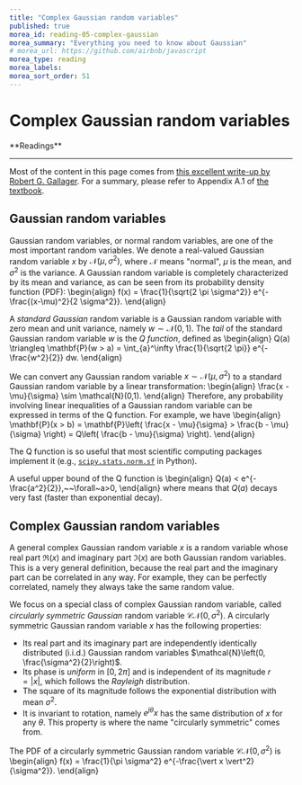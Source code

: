 ```yaml
---
title: "Complex Gaussian random variables"
published: true
morea_id: reading-05-complex-gaussian
morea_summary: "Everything you need to know about Gaussian"
# morea_url: https://github.com/airbnb/javascript
morea_type: reading
morea_labels:
morea_sort_order: 51
---
```


# Complex Gaussian random variables

<div class="alert alert-success" role="alert" markdown="1">
<i class="fa-solid fa-book fa-xl"></i> **Readings**
<hr/>

Most of the content in this page comes from [this excellent write-up by Robert G. Gallager](https://www.rle.mit.edu/rgallager/documents/CircSymGauss.pdf).
For a summary, please refer to Appendix A.1 of [the textbook](https://web.stanford.edu/~dntse/papers/book121004.pdf).
</div>

## Gaussian random variables

Gaussian random variables, or normal random variables, are one of the most important random variables.
We denote a real-valued Gaussian random variable $x$ by $\mathcal{N}(\mu, \sigma^2)$, where $\mathcal{N}$ means "normal", $\mu$ is the mean, and $\sigma^2$ is the variance. A Gaussian random variable is completely characterized by its mean and variance, as can be seen from its probability density function (PDF):
\begin{align}
  f(x) = \frac{1}{\sqrt{2 \pi \sigma^2}} e^{-\frac{(x-\mu)^2}{2 \sigma^2}}.
\end{align}

A *standard Gaussian* random variable is a Gaussian random variable with zero mean and unit variance, namely $w \sim \mathcal{N}(0,1)$. The *tail* of the standard Gaussian random variable $w$ is the *Q function*, defined as
\begin{align}
  Q(a) \triangleq \mathbf{P}(w > a) = \int_{a}^\infty \frac{1}{\sqrt{2 \pi}} e^{-\frac{w^2}{2}} dw.
\end{align}

We can convert any Gaussian random variable $x \sim \mathcal{N}(\mu, \sigma^2)$ to a standard Gaussian random variable by a linear transformation:
\begin{align}
  \frac{x - \mu}{\sigma} \sim \mathcal{N}(0,1).
\end{align}
Therefore, any probability involving linear inequalities of a Gaussian random variable can be expressed in terms of the Q function. For example, we have
\begin{align}
  \mathbf{P}(x > b) = \mathbf{P}\left( \frac{x - \mu}{\sigma} > \frac{b - \mu}{\sigma} \right) = Q\left( \frac{b - \mu}{\sigma} \right).
\end{align}

The Q function is so useful that most scientific computing packages implement it (e.g., [```scipy.stats.norm.sf```](https://docs.scipy.org/doc/scipy/reference/generated/scipy.stats.norm.html) in Python).

A useful upper bound of the Q function is 
\begin{align}
  Q(a) < e^{-\frac{a^2}{2}},~~\forall~a>0,
\end{align}
where means that $Q(a)$ decays very fast (faster than exponential decay).

## Complex Gaussian random variables
A general complex Gaussian random variable $x$ is a random variable whose real part $\mathfrak{R}(x)$ and imaginary part $\mathfrak{I}(x)$ are both Gaussian random variables. This is a very general definition, because the real part and the imaginary part can be correlated in any way. For example, they can be perfectly correlated, namely they always take the same random value. 

We focus on a special class of complex Gaussian random variable, called *circularly symmetric Gaussian* random variable $\mathcal{CN}(0,\sigma^2)$. A circularly symmetric Gaussian random variable $x$ has the following properties:
* Its real part and its imaginary part are independently identically distributed (i.i.d.) Gaussian random variables $\mathcal{N}\left(0, \frac{\sigma^2}{2}\right)$.
* Its phase is *uniform* in $[0, 2\pi]$ and is independent of its magnitude $r = \vert x \vert$, which follows the *Rayleigh* distribution.
* The square of its magnitude follows the exponential distribution with mean $\sigma^2$.
* It is invariant to rotation, namely $e^{j\theta} x$ has the same distribution of $x$ for any $\theta$. This property is where the name "circularly symmetric" comes from.

The PDF of a circularly symmetric Gaussian random variable $\mathcal{CN}(0,\sigma^2)$ is
\begin{align}
  f(x) = \frac{1}{\pi \sigma^2} e^{-\frac{\vert x \vert^2}{\sigma^2}}.
\end{align}

